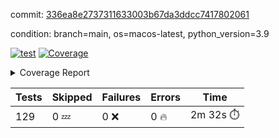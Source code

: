 commit: [336ea8e2737311633003b67da3ddcc7417802061](https://github.com/rcmdnk/homebrew-file/tree/336ea8e2737311633003b67da3ddcc7417802061)

condition: branch=main, os=macos-latest, python_version=3.9

[![test](https://github.com/rcmdnk/homebrew-file/actions/workflows/test.yml/badge.svg)](https://github.com/rcmdnk/homebrew-file/actions/runs/16560301711)
<a href="https://github.com/rcmdnk/homebrew-file/blob/336ea8e2737311633003b67da3ddcc7417802061/README.md"><img alt="Coverage" src="https://img.shields.io/badge/Coverage-62%25-yellow.svg" /></a><details><summary>Coverage Report </summary><table><tr><th>File</th><th>Stmts</th><th>Miss</th><th>Cover</th><th>Missing</th></tr><tbody><tr><td colspan="5"><b>bin</b></td></tr><tr><td>&nbsp; &nbsp;<a href="https://github.com/rcmdnk/homebrew-file/blob/336ea8e2737311633003b67da3ddcc7417802061/bin/brew-file">brew-file</a></td><td>2162</td><td>815</td><td>62%</td><td><a href="https://github.com/rcmdnk/homebrew-file/blob/336ea8e2737311633003b67da3ddcc7417802061/bin/brew-file#L56-L62">56&ndash;62</a>, <a href="https://github.com/rcmdnk/homebrew-file/blob/336ea8e2737311633003b67da3ddcc7417802061/bin/brew-file#L149">149</a>, <a href="https://github.com/rcmdnk/homebrew-file/blob/336ea8e2737311633003b67da3ddcc7417802061/bin/brew-file#L161">161</a>, <a href="https://github.com/rcmdnk/homebrew-file/blob/336ea8e2737311633003b67da3ddcc7417802061/bin/brew-file#L164">164</a>, <a href="https://github.com/rcmdnk/homebrew-file/blob/336ea8e2737311633003b67da3ddcc7417802061/bin/brew-file#L213">213</a>, <a href="https://github.com/rcmdnk/homebrew-file/blob/336ea8e2737311633003b67da3ddcc7417802061/bin/brew-file#L307">307</a>, <a href="https://github.com/rcmdnk/homebrew-file/blob/336ea8e2737311633003b67da3ddcc7417802061/bin/brew-file#L310">310</a>, <a href="https://github.com/rcmdnk/homebrew-file/blob/336ea8e2737311633003b67da3ddcc7417802061/bin/brew-file#L378-L380">378&ndash;380</a>, <a href="https://github.com/rcmdnk/homebrew-file/blob/336ea8e2737311633003b67da3ddcc7417802061/bin/brew-file#L389-L390">389&ndash;390</a>, <a href="https://github.com/rcmdnk/homebrew-file/blob/336ea8e2737311633003b67da3ddcc7417802061/bin/brew-file#L484">484</a>, <a href="https://github.com/rcmdnk/homebrew-file/blob/336ea8e2737311633003b67da3ddcc7417802061/bin/brew-file#L490-L493">490&ndash;493</a>, <a href="https://github.com/rcmdnk/homebrew-file/blob/336ea8e2737311633003b67da3ddcc7417802061/bin/brew-file#L531-L555">531&ndash;555</a>, <a href="https://github.com/rcmdnk/homebrew-file/blob/336ea8e2737311633003b67da3ddcc7417802061/bin/brew-file#L559-L567">559&ndash;567</a>, <a href="https://github.com/rcmdnk/homebrew-file/blob/336ea8e2737311633003b67da3ddcc7417802061/bin/brew-file#L693">693</a>, <a href="https://github.com/rcmdnk/homebrew-file/blob/336ea8e2737311633003b67da3ddcc7417802061/bin/brew-file#L813-L817">813&ndash;817</a>, <a href="https://github.com/rcmdnk/homebrew-file/blob/336ea8e2737311633003b67da3ddcc7417802061/bin/brew-file#L830-L835">830&ndash;835</a>, <a href="https://github.com/rcmdnk/homebrew-file/blob/336ea8e2737311633003b67da3ddcc7417802061/bin/brew-file#L846">846</a>, <a href="https://github.com/rcmdnk/homebrew-file/blob/336ea8e2737311633003b67da3ddcc7417802061/bin/brew-file#L863">863</a>, <a href="https://github.com/rcmdnk/homebrew-file/blob/336ea8e2737311633003b67da3ddcc7417802061/bin/brew-file#L867-L875">867&ndash;875</a>, <a href="https://github.com/rcmdnk/homebrew-file/blob/336ea8e2737311633003b67da3ddcc7417802061/bin/brew-file#L884-L887">884&ndash;887</a>, <a href="https://github.com/rcmdnk/homebrew-file/blob/336ea8e2737311633003b67da3ddcc7417802061/bin/brew-file#L889-L892">889&ndash;892</a>, <a href="https://github.com/rcmdnk/homebrew-file/blob/336ea8e2737311633003b67da3ddcc7417802061/bin/brew-file#L894-L897">894&ndash;897</a>, <a href="https://github.com/rcmdnk/homebrew-file/blob/336ea8e2737311633003b67da3ddcc7417802061/bin/brew-file#L908-L926">908&ndash;926</a>, <a href="https://github.com/rcmdnk/homebrew-file/blob/336ea8e2737311633003b67da3ddcc7417802061/bin/brew-file#L977-L987">977&ndash;987</a>, <a href="https://github.com/rcmdnk/homebrew-file/blob/336ea8e2737311633003b67da3ddcc7417802061/bin/brew-file#L990-L1017">990&ndash;1017</a>, <a href="https://github.com/rcmdnk/homebrew-file/blob/336ea8e2737311633003b67da3ddcc7417802061/bin/brew-file#L1033-L1048">1033&ndash;1048</a>, <a href="https://github.com/rcmdnk/homebrew-file/blob/336ea8e2737311633003b67da3ddcc7417802061/bin/brew-file#L1090">1090</a>, <a href="https://github.com/rcmdnk/homebrew-file/blob/336ea8e2737311633003b67da3ddcc7417802061/bin/brew-file#L1106-L1111">1106&ndash;1111</a>, <a href="https://github.com/rcmdnk/homebrew-file/blob/336ea8e2737311633003b67da3ddcc7417802061/bin/brew-file#L1115-L1117">1115&ndash;1117</a>, <a href="https://github.com/rcmdnk/homebrew-file/blob/336ea8e2737311633003b67da3ddcc7417802061/bin/brew-file#L1121-L1124">1121&ndash;1124</a>, <a href="https://github.com/rcmdnk/homebrew-file/blob/336ea8e2737311633003b67da3ddcc7417802061/bin/brew-file#L1128-L1130">1128&ndash;1130</a>, <a href="https://github.com/rcmdnk/homebrew-file/blob/336ea8e2737311633003b67da3ddcc7417802061/bin/brew-file#L1134-L1136">1134&ndash;1136</a>, <a href="https://github.com/rcmdnk/homebrew-file/blob/336ea8e2737311633003b67da3ddcc7417802061/bin/brew-file#L1140-L1142">1140&ndash;1142</a>, <a href="https://github.com/rcmdnk/homebrew-file/blob/336ea8e2737311633003b67da3ddcc7417802061/bin/brew-file#L1146-L1148">1146&ndash;1148</a>, <a href="https://github.com/rcmdnk/homebrew-file/blob/336ea8e2737311633003b67da3ddcc7417802061/bin/brew-file#L1152-L1154">1152&ndash;1154</a>, <a href="https://github.com/rcmdnk/homebrew-file/blob/336ea8e2737311633003b67da3ddcc7417802061/bin/brew-file#L1158-L1161">1158&ndash;1161</a>, <a href="https://github.com/rcmdnk/homebrew-file/blob/336ea8e2737311633003b67da3ddcc7417802061/bin/brew-file#L1165-L1167">1165&ndash;1167</a>, <a href="https://github.com/rcmdnk/homebrew-file/blob/336ea8e2737311633003b67da3ddcc7417802061/bin/brew-file#L1185">1185</a>, <a href="https://github.com/rcmdnk/homebrew-file/blob/336ea8e2737311633003b67da3ddcc7417802061/bin/brew-file#L1235-L1237">1235&ndash;1237</a>, <a href="https://github.com/rcmdnk/homebrew-file/blob/336ea8e2737311633003b67da3ddcc7417802061/bin/brew-file#L1240">1240</a>, <a href="https://github.com/rcmdnk/homebrew-file/blob/336ea8e2737311633003b67da3ddcc7417802061/bin/brew-file#L1246">1246</a>, <a href="https://github.com/rcmdnk/homebrew-file/blob/336ea8e2737311633003b67da3ddcc7417802061/bin/brew-file#L1268-L1271">1268&ndash;1271</a>, <a href="https://github.com/rcmdnk/homebrew-file/blob/336ea8e2737311633003b67da3ddcc7417802061/bin/brew-file#L1349">1349</a>, <a href="https://github.com/rcmdnk/homebrew-file/blob/336ea8e2737311633003b67da3ddcc7417802061/bin/brew-file#L1386">1386</a>, <a href="https://github.com/rcmdnk/homebrew-file/blob/336ea8e2737311633003b67da3ddcc7417802061/bin/brew-file#L1423">1423</a>, <a href="https://github.com/rcmdnk/homebrew-file/blob/336ea8e2737311633003b67da3ddcc7417802061/bin/brew-file#L1426">1426</a>, <a href="https://github.com/rcmdnk/homebrew-file/blob/336ea8e2737311633003b67da3ddcc7417802061/bin/brew-file#L1438">1438</a>, <a href="https://github.com/rcmdnk/homebrew-file/blob/336ea8e2737311633003b67da3ddcc7417802061/bin/brew-file#L1440">1440</a>, <a href="https://github.com/rcmdnk/homebrew-file/blob/336ea8e2737311633003b67da3ddcc7417802061/bin/brew-file#L1475-L1476">1475&ndash;1476</a>, <a href="https://github.com/rcmdnk/homebrew-file/blob/336ea8e2737311633003b67da3ddcc7417802061/bin/brew-file#L1481-L1484">1481&ndash;1484</a>, <a href="https://github.com/rcmdnk/homebrew-file/blob/336ea8e2737311633003b67da3ddcc7417802061/bin/brew-file#L1514-L1541">1514&ndash;1541</a>, <a href="https://github.com/rcmdnk/homebrew-file/blob/336ea8e2737311633003b67da3ddcc7417802061/bin/brew-file#L1548">1548</a>, <a href="https://github.com/rcmdnk/homebrew-file/blob/336ea8e2737311633003b67da3ddcc7417802061/bin/brew-file#L1550">1550</a>, <a href="https://github.com/rcmdnk/homebrew-file/blob/336ea8e2737311633003b67da3ddcc7417802061/bin/brew-file#L1559-L1560">1559&ndash;1560</a>, <a href="https://github.com/rcmdnk/homebrew-file/blob/336ea8e2737311633003b67da3ddcc7417802061/bin/brew-file#L1565">1565</a>, <a href="https://github.com/rcmdnk/homebrew-file/blob/336ea8e2737311633003b67da3ddcc7417802061/bin/brew-file#L1571">1571</a>, <a href="https://github.com/rcmdnk/homebrew-file/blob/336ea8e2737311633003b67da3ddcc7417802061/bin/brew-file#L1575-L1586">1575&ndash;1586</a>, <a href="https://github.com/rcmdnk/homebrew-file/blob/336ea8e2737311633003b67da3ddcc7417802061/bin/brew-file#L1589-L1594">1589&ndash;1594</a>, <a href="https://github.com/rcmdnk/homebrew-file/blob/336ea8e2737311633003b67da3ddcc7417802061/bin/brew-file#L1605-L1625">1605&ndash;1625</a>, <a href="https://github.com/rcmdnk/homebrew-file/blob/336ea8e2737311633003b67da3ddcc7417802061/bin/brew-file#L1653">1653</a>, <a href="https://github.com/rcmdnk/homebrew-file/blob/336ea8e2737311633003b67da3ddcc7417802061/bin/brew-file#L1692-L1699">1692&ndash;1699</a>, <a href="https://github.com/rcmdnk/homebrew-file/blob/336ea8e2737311633003b67da3ddcc7417802061/bin/brew-file#L1706-L1714">1706&ndash;1714</a>, <a href="https://github.com/rcmdnk/homebrew-file/blob/336ea8e2737311633003b67da3ddcc7417802061/bin/brew-file#L1730">1730</a>, <a href="https://github.com/rcmdnk/homebrew-file/blob/336ea8e2737311633003b67da3ddcc7417802061/bin/brew-file#L1740">1740</a>, <a href="https://github.com/rcmdnk/homebrew-file/blob/336ea8e2737311633003b67da3ddcc7417802061/bin/brew-file#L1746">1746</a>, <a href="https://github.com/rcmdnk/homebrew-file/blob/336ea8e2737311633003b67da3ddcc7417802061/bin/brew-file#L1756">1756</a>, <a href="https://github.com/rcmdnk/homebrew-file/blob/336ea8e2737311633003b67da3ddcc7417802061/bin/brew-file#L1765-L1766">1765&ndash;1766</a>, <a href="https://github.com/rcmdnk/homebrew-file/blob/336ea8e2737311633003b67da3ddcc7417802061/bin/brew-file#L1770">1770</a>, <a href="https://github.com/rcmdnk/homebrew-file/blob/336ea8e2737311633003b67da3ddcc7417802061/bin/brew-file#L1776">1776</a>, <a href="https://github.com/rcmdnk/homebrew-file/blob/336ea8e2737311633003b67da3ddcc7417802061/bin/brew-file#L1782-L1786">1782&ndash;1786</a>, <a href="https://github.com/rcmdnk/homebrew-file/blob/336ea8e2737311633003b67da3ddcc7417802061/bin/brew-file#L1802-L1809">1802&ndash;1809</a>, <a href="https://github.com/rcmdnk/homebrew-file/blob/336ea8e2737311633003b67da3ddcc7417802061/bin/brew-file#L1816-L1820">1816&ndash;1820</a>, <a href="https://github.com/rcmdnk/homebrew-file/blob/336ea8e2737311633003b67da3ddcc7417802061/bin/brew-file#L1824">1824</a>, <a href="https://github.com/rcmdnk/homebrew-file/blob/336ea8e2737311633003b67da3ddcc7417802061/bin/brew-file#L1837-L1838">1837&ndash;1838</a>, <a href="https://github.com/rcmdnk/homebrew-file/blob/336ea8e2737311633003b67da3ddcc7417802061/bin/brew-file#L1859-L1967">1859&ndash;1967</a>, <a href="https://github.com/rcmdnk/homebrew-file/blob/336ea8e2737311633003b67da3ddcc7417802061/bin/brew-file#L1970-L1979">1970&ndash;1979</a>, <a href="https://github.com/rcmdnk/homebrew-file/blob/336ea8e2737311633003b67da3ddcc7417802061/bin/brew-file#L1992">1992</a>, <a href="https://github.com/rcmdnk/homebrew-file/blob/336ea8e2737311633003b67da3ddcc7417802061/bin/brew-file#L1997">1997</a>, <a href="https://github.com/rcmdnk/homebrew-file/blob/336ea8e2737311633003b67da3ddcc7417802061/bin/brew-file#L2002-L2041">2002&ndash;2041</a>, <a href="https://github.com/rcmdnk/homebrew-file/blob/336ea8e2737311633003b67da3ddcc7417802061/bin/brew-file#L2051-L2078">2051&ndash;2078</a>, <a href="https://github.com/rcmdnk/homebrew-file/blob/336ea8e2737311633003b67da3ddcc7417802061/bin/brew-file#L2082-L2148">2082&ndash;2148</a>, <a href="https://github.com/rcmdnk/homebrew-file/blob/336ea8e2737311633003b67da3ddcc7417802061/bin/brew-file#L2155-L2158">2155&ndash;2158</a>, <a href="https://github.com/rcmdnk/homebrew-file/blob/336ea8e2737311633003b67da3ddcc7417802061/bin/brew-file#L2167-L2170">2167&ndash;2170</a>, <a href="https://github.com/rcmdnk/homebrew-file/blob/336ea8e2737311633003b67da3ddcc7417802061/bin/brew-file#L2179-L2182">2179&ndash;2182</a>, <a href="https://github.com/rcmdnk/homebrew-file/blob/336ea8e2737311633003b67da3ddcc7417802061/bin/brew-file#L2191-L2212">2191&ndash;2212</a>, <a href="https://github.com/rcmdnk/homebrew-file/blob/336ea8e2737311633003b67da3ddcc7417802061/bin/brew-file#L2222-L2240">2222&ndash;2240</a>, <a href="https://github.com/rcmdnk/homebrew-file/blob/336ea8e2737311633003b67da3ddcc7417802061/bin/brew-file#L2249-L2259">2249&ndash;2259</a>, <a href="https://github.com/rcmdnk/homebrew-file/blob/336ea8e2737311633003b67da3ddcc7417802061/bin/brew-file#L2262-L2277">2262&ndash;2277</a>, <a href="https://github.com/rcmdnk/homebrew-file/blob/336ea8e2737311633003b67da3ddcc7417802061/bin/brew-file#L2280-L2292">2280&ndash;2292</a>, <a href="https://github.com/rcmdnk/homebrew-file/blob/336ea8e2737311633003b67da3ddcc7417802061/bin/brew-file#L2299">2299</a>, <a href="https://github.com/rcmdnk/homebrew-file/blob/336ea8e2737311633003b67da3ddcc7417802061/bin/brew-file#L2303-L2310">2303&ndash;2310</a>, <a href="https://github.com/rcmdnk/homebrew-file/blob/336ea8e2737311633003b67da3ddcc7417802061/bin/brew-file#L2317-L2318">2317&ndash;2318</a>, <a href="https://github.com/rcmdnk/homebrew-file/blob/336ea8e2737311633003b67da3ddcc7417802061/bin/brew-file#L2347">2347</a>, <a href="https://github.com/rcmdnk/homebrew-file/blob/336ea8e2737311633003b67da3ddcc7417802061/bin/brew-file#L2353">2353</a>, <a href="https://github.com/rcmdnk/homebrew-file/blob/336ea8e2737311633003b67da3ddcc7417802061/bin/brew-file#L2361-L2365">2361&ndash;2365</a>, <a href="https://github.com/rcmdnk/homebrew-file/blob/336ea8e2737311633003b67da3ddcc7417802061/bin/brew-file#L2376-L2379">2376&ndash;2379</a>, <a href="https://github.com/rcmdnk/homebrew-file/blob/336ea8e2737311633003b67da3ddcc7417802061/bin/brew-file#L2386">2386</a>, <a href="https://github.com/rcmdnk/homebrew-file/blob/336ea8e2737311633003b67da3ddcc7417802061/bin/brew-file#L2393">2393</a>, <a href="https://github.com/rcmdnk/homebrew-file/blob/336ea8e2737311633003b67da3ddcc7417802061/bin/brew-file#L2397">2397</a>, <a href="https://github.com/rcmdnk/homebrew-file/blob/336ea8e2737311633003b67da3ddcc7417802061/bin/brew-file#L2418-L2451">2418&ndash;2451</a>, <a href="https://github.com/rcmdnk/homebrew-file/blob/336ea8e2737311633003b67da3ddcc7417802061/bin/brew-file#L2471">2471</a>, <a href="https://github.com/rcmdnk/homebrew-file/blob/336ea8e2737311633003b67da3ddcc7417802061/bin/brew-file#L2488-L2489">2488&ndash;2489</a>, <a href="https://github.com/rcmdnk/homebrew-file/blob/336ea8e2737311633003b67da3ddcc7417802061/bin/brew-file#L2493">2493</a>, <a href="https://github.com/rcmdnk/homebrew-file/blob/336ea8e2737311633003b67da3ddcc7417802061/bin/brew-file#L2498-L2499">2498&ndash;2499</a>, <a href="https://github.com/rcmdnk/homebrew-file/blob/336ea8e2737311633003b67da3ddcc7417802061/bin/brew-file#L2505-L2525">2505&ndash;2525</a>, <a href="https://github.com/rcmdnk/homebrew-file/blob/336ea8e2737311633003b67da3ddcc7417802061/bin/brew-file#L2529-L2539">2529&ndash;2539</a>, <a href="https://github.com/rcmdnk/homebrew-file/blob/336ea8e2737311633003b67da3ddcc7417802061/bin/brew-file#L2542">2542</a>, <a href="https://github.com/rcmdnk/homebrew-file/blob/336ea8e2737311633003b67da3ddcc7417802061/bin/brew-file#L2558">2558</a>, <a href="https://github.com/rcmdnk/homebrew-file/blob/336ea8e2737311633003b67da3ddcc7417802061/bin/brew-file#L2562-L2568">2562&ndash;2568</a>, <a href="https://github.com/rcmdnk/homebrew-file/blob/336ea8e2737311633003b67da3ddcc7417802061/bin/brew-file#L2570">2570</a>, <a href="https://github.com/rcmdnk/homebrew-file/blob/336ea8e2737311633003b67da3ddcc7417802061/bin/brew-file#L2576">2576</a>, <a href="https://github.com/rcmdnk/homebrew-file/blob/336ea8e2737311633003b67da3ddcc7417802061/bin/brew-file#L2605-L2617">2605&ndash;2617</a>, <a href="https://github.com/rcmdnk/homebrew-file/blob/336ea8e2737311633003b67da3ddcc7417802061/bin/brew-file#L2633-L2634">2633&ndash;2634</a>, <a href="https://github.com/rcmdnk/homebrew-file/blob/336ea8e2737311633003b67da3ddcc7417802061/bin/brew-file#L2636">2636</a>, <a href="https://github.com/rcmdnk/homebrew-file/blob/336ea8e2737311633003b67da3ddcc7417802061/bin/brew-file#L2646">2646</a>, <a href="https://github.com/rcmdnk/homebrew-file/blob/336ea8e2737311633003b67da3ddcc7417802061/bin/brew-file#L2661-L2908">2661&ndash;2908</a>, <a href="https://github.com/rcmdnk/homebrew-file/blob/336ea8e2737311633003b67da3ddcc7417802061/bin/brew-file#L2928-L2930">2928&ndash;2930</a>, <a href="https://github.com/rcmdnk/homebrew-file/blob/336ea8e2737311633003b67da3ddcc7417802061/bin/brew-file#L2939-L2949">2939&ndash;2949</a>, <a href="https://github.com/rcmdnk/homebrew-file/blob/336ea8e2737311633003b67da3ddcc7417802061/bin/brew-file#L2961-L2967">2961&ndash;2967</a>, <a href="https://github.com/rcmdnk/homebrew-file/blob/336ea8e2737311633003b67da3ddcc7417802061/bin/brew-file#L2979-L2993">2979&ndash;2993</a>, <a href="https://github.com/rcmdnk/homebrew-file/blob/336ea8e2737311633003b67da3ddcc7417802061/bin/brew-file#L2999-L3036">2999&ndash;3036</a>, <a href="https://github.com/rcmdnk/homebrew-file/blob/336ea8e2737311633003b67da3ddcc7417802061/bin/brew-file#L3044-L3068">3044&ndash;3068</a>, <a href="https://github.com/rcmdnk/homebrew-file/blob/336ea8e2737311633003b67da3ddcc7417802061/bin/brew-file#L3072-L3085">3072&ndash;3085</a>, <a href="https://github.com/rcmdnk/homebrew-file/blob/336ea8e2737311633003b67da3ddcc7417802061/bin/brew-file#L3089-L3102">3089&ndash;3102</a>, <a href="https://github.com/rcmdnk/homebrew-file/blob/336ea8e2737311633003b67da3ddcc7417802061/bin/brew-file#L3106">3106</a>, <a href="https://github.com/rcmdnk/homebrew-file/blob/336ea8e2737311633003b67da3ddcc7417802061/bin/brew-file#L3136-L3137">3136&ndash;3137</a>, <a href="https://github.com/rcmdnk/homebrew-file/blob/336ea8e2737311633003b67da3ddcc7417802061/bin/brew-file#L3228">3228</a>, <a href="https://github.com/rcmdnk/homebrew-file/blob/336ea8e2737311633003b67da3ddcc7417802061/bin/brew-file#L3230">3230</a>, <a href="https://github.com/rcmdnk/homebrew-file/blob/336ea8e2737311633003b67da3ddcc7417802061/bin/brew-file#L3235-L3246">3235&ndash;3246</a>, <a href="https://github.com/rcmdnk/homebrew-file/blob/336ea8e2737311633003b67da3ddcc7417802061/bin/brew-file#L3262">3262</a>, <a href="https://github.com/rcmdnk/homebrew-file/blob/336ea8e2737311633003b67da3ddcc7417802061/bin/brew-file#L3280-L3297">3280&ndash;3297</a>, <a href="https://github.com/rcmdnk/homebrew-file/blob/336ea8e2737311633003b67da3ddcc7417802061/bin/brew-file#L3320">3320</a>, <a href="https://github.com/rcmdnk/homebrew-file/blob/336ea8e2737311633003b67da3ddcc7417802061/bin/brew-file#L3326">3326</a>, <a href="https://github.com/rcmdnk/homebrew-file/blob/336ea8e2737311633003b67da3ddcc7417802061/bin/brew-file#L3330-L3341">3330&ndash;3341</a>, <a href="https://github.com/rcmdnk/homebrew-file/blob/336ea8e2737311633003b67da3ddcc7417802061/bin/brew-file#L3350">3350</a>, <a href="https://github.com/rcmdnk/homebrew-file/blob/336ea8e2737311633003b67da3ddcc7417802061/bin/brew-file#L3362">3362</a>, <a href="https://github.com/rcmdnk/homebrew-file/blob/336ea8e2737311633003b67da3ddcc7417802061/bin/brew-file#L3364-L3368">3364&ndash;3368</a>, <a href="https://github.com/rcmdnk/homebrew-file/blob/336ea8e2737311633003b67da3ddcc7417802061/bin/brew-file#L3372-L3375">3372&ndash;3375</a>, <a href="https://github.com/rcmdnk/homebrew-file/blob/336ea8e2737311633003b67da3ddcc7417802061/bin/brew-file#L3378-L3381">3378&ndash;3381</a>, <a href="https://github.com/rcmdnk/homebrew-file/blob/336ea8e2737311633003b67da3ddcc7417802061/bin/brew-file#L3384-L3392">3384&ndash;3392</a>, <a href="https://github.com/rcmdnk/homebrew-file/blob/336ea8e2737311633003b67da3ddcc7417802061/bin/brew-file#L3421-L3428">3421&ndash;3428</a>, <a href="https://github.com/rcmdnk/homebrew-file/blob/336ea8e2737311633003b67da3ddcc7417802061/bin/brew-file#L3439-L3446">3439&ndash;3446</a>, <a href="https://github.com/rcmdnk/homebrew-file/blob/336ea8e2737311633003b67da3ddcc7417802061/bin/brew-file#L3527-L3529">3527&ndash;3529</a>, <a href="https://github.com/rcmdnk/homebrew-file/blob/336ea8e2737311633003b67da3ddcc7417802061/bin/brew-file#L3552">3552</a>, <a href="https://github.com/rcmdnk/homebrew-file/blob/336ea8e2737311633003b67da3ddcc7417802061/bin/brew-file#L3558">3558</a>, <a href="https://github.com/rcmdnk/homebrew-file/blob/336ea8e2737311633003b67da3ddcc7417802061/bin/brew-file#L4121-L4122">4121&ndash;4122</a>, <a href="https://github.com/rcmdnk/homebrew-file/blob/336ea8e2737311633003b67da3ddcc7417802061/bin/brew-file#L4125">4125</a>, <a href="https://github.com/rcmdnk/homebrew-file/blob/336ea8e2737311633003b67da3ddcc7417802061/bin/brew-file#L4129">4129</a>, <a href="https://github.com/rcmdnk/homebrew-file/blob/336ea8e2737311633003b67da3ddcc7417802061/bin/brew-file#L4137">4137</a>, <a href="https://github.com/rcmdnk/homebrew-file/blob/336ea8e2737311633003b67da3ddcc7417802061/bin/brew-file#L4142-L4144">4142&ndash;4144</a>, <a href="https://github.com/rcmdnk/homebrew-file/blob/336ea8e2737311633003b67da3ddcc7417802061/bin/brew-file#L4146-L4148">4146&ndash;4148</a>, <a href="https://github.com/rcmdnk/homebrew-file/blob/336ea8e2737311633003b67da3ddcc7417802061/bin/brew-file#L4153-L4154">4153&ndash;4154</a>, <a href="https://github.com/rcmdnk/homebrew-file/blob/336ea8e2737311633003b67da3ddcc7417802061/bin/brew-file#L4156-L4158">4156&ndash;4158</a>, <a href="https://github.com/rcmdnk/homebrew-file/blob/336ea8e2737311633003b67da3ddcc7417802061/bin/brew-file#L4160-L4161">4160&ndash;4161</a>, <a href="https://github.com/rcmdnk/homebrew-file/blob/336ea8e2737311633003b67da3ddcc7417802061/bin/brew-file#L4163-L4237">4163&ndash;4237</a>, <a href="https://github.com/rcmdnk/homebrew-file/blob/336ea8e2737311633003b67da3ddcc7417802061/bin/brew-file#L4243-L4253">4243&ndash;4253</a></td></tr><tr><td><b>TOTAL</b></td><td><b>2162</b></td><td><b>815</b></td><td><b>62%</b></td><td>&nbsp;</td></tr></tbody></table></details>

| Tests | Skipped | Failures | Errors | Time |
| ----- | ------- | -------- | -------- | ------------------ |
| 129 | 0 :zzz: | 0 :x: | 0 :fire: | 2m 32s :stopwatch: |

